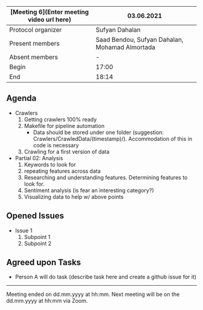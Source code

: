[Meeting 6](Enter meeting video url here)           | 03.06.2021
----------------------|-
Protocol organizer    | Sufyan Dahalan
Present members       | Saad Bendou, Sufyan Dahalan, Mohamad Almortada
Absent members        | -
Begin                 | 17:00
End                   | 18:14



Agenda 
---
<!-- What do we plan to discuss -->

- Crawlers
    1. Getting crawlers 100% ready
    2. Makefile for pipeline automation
        - Data should be stored under one folder (suggestion: Crawlers/CrawledData/(timestamp)/). Accommodation of this in code is necessary
    3. Crawling for a first version of data
- Partial 02: Analysis
    1. Keywords to look for
    2. repeating features across data
    3. Researching and understanding features. Determining features to look for.
    4. Sentiment analysis (is fear an interesting category?)
    5. Visualizing data to help w/ above points

Opened Issues
---
<!-- What else (if not noted in the Agenda section) did we discuss -->

- Issue 1
    1. Subpoint 1  
    2. Subpoint 2


Agreed upon Tasks
---
- Person A will do task (describe task here and create a github issue for it)

---
Meeting ended on dd.mm.yyyy at hh:mm. Next meeting will be on the dd.mm.yyyy at hh:mm via Zoom.
